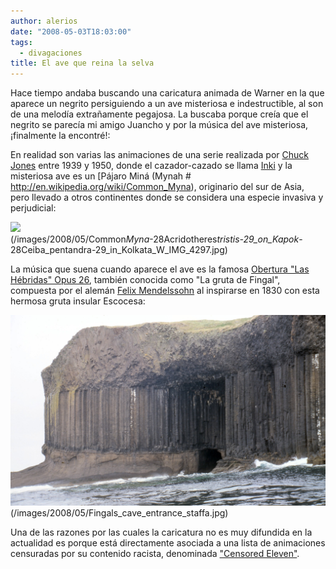 ```yaml
---
author: alerios
date: "2008-05-03T18:03:00"
tags:
  - divagaciones
title: El ave que reina la selva
---
```


Hace tiempo andaba buscando una caricatura animada de Warner en la que aparece
un negrito persiguiendo a un ave misteriosa e indestructible, al son de una
melodía extrañamente pegajosa. La buscaba porque creía que el negrito se
parecía mi amigo Juancho y por la música del ave misteriosa, ¡finalmente la
encontré!:

En realidad son varias las animaciones de una serie realizada por [Chuck
Jones](http://en.wikipedia.org/wiki/Chuck_Jones) entre 1939 y 1950, donde el
cazador-cazado se llama [Inki](http://en.wikipedia.org/wiki/Inki) y la
misteriosa ave es un [Pájaro Miná
(Mynah # http://en.wikipedia.org/wiki/Common_Myna), originario del sur de
Asia, pero llevado a otros continentes donde se considera una especie invasiva
y perjudicial:

![](/images/2008/05/Common*Myna*-28Acridotheres*tristis-29_on_Kapok*-28Ceiba_pentandra-29_in_Kolkata_W_IMG_4297.jpg)  
(/images/2008/05/Common*Myna*-28Acridotheres*tristis-29_on_Kapok*-28Ceiba_pentandra-29_in_Kolkata_W_IMG_4297.jpg)

La música que suena cuando aparece el ave es la famosa [Obertura "Las
Hébridas" Opus
26](http://es.wikipedia.org/wiki/Las_H%C3%A9bridas_%28Mendelssohn%29), también
conocida como "La gruta de Fingal", compuesta por el alemán [Felix
Mendelssohn](http://es.wikipedia.org/wiki/Felix_Mendelssohn "Felix
Mendelssohn") al inspirarse en 1830 con esta hermosa gruta insular Escocesa:

![](/images/2008/05/Fingals_cave_entrance_staffa.jpg)  
(/images/2008/05/Fingals_cave_entrance_staffa.jpg)

Una de las razones por las cuales la caricatura no es muy difundida en la
actualidad es porque está directamente asociada a una lista de animaciones
censuradas por su contenido racista, denominada ["Censored
Eleven"](http://es.wikipedia.org/wiki/Censored_Eleven).
